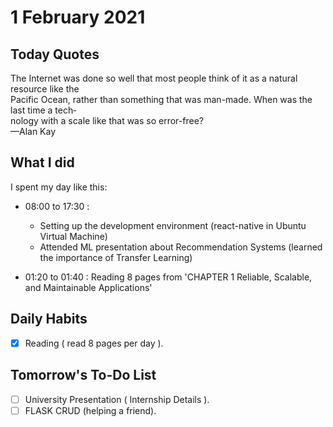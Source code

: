 # 1 February 2021

## Today Quotes

The Internet was done so well that most people think of it as a natural resource like the </br>
Pacific Ocean, rather than something that was man-made. When was the last time a tech‐ </br>
nology with a scale like that was so error-free? </br>
—Alan Kay

## What I did

I spent my day like this:

- 08:00 to 17:30 :

  - Setting up the development environment (react-native in Ubuntu Virtual Machine)
  - Attended ML presentation about Recommendation Systems (learned the importance of Transfer Learning)

- 01:20 to 01:40 : Reading 8 pages from 'CHAPTER 1
  Reliable, Scalable, and
  Maintainable Applications'

## Daily Habits

- [x] Reading ( read 8 pages per day ).

## Tomorrow's To-Do List

- [ ] University Presentation ( Internship Details ).
- [ ] FLASK CRUD (helping a friend).
